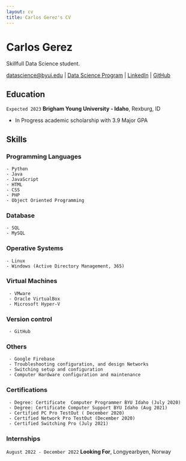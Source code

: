 ```yaml
---
layout: cv
title: Carlos Gerez's CV
---
```

# Carlos Gerez
Skillfull Data Science student.

<div id="webaddress">
<a href="datascience@byui.edu">datascience@byui.edu</a>
| <a href="https://byuidatascience.github.io/development.html">Data Science Program</a>
| <a href="https://www.linkedin.com/groups/13537407/">LinkedIn</a>
| <a href="https://github.com/byuids-resumes">GitHub</a>
</div>

<!-- https://www.monique.tech/the-art-of-markdown -->

## Education

`Expected 2023`
__Brigham Young University - Idaho__, Rexburg, ID

- In Progress academic scholarship with 3.9 Major GPA




## Skills
  
### Programming Languages

    - Python
    - Java
    - JavaScript
    - HTML
    - CSS
    - PHP
    - Object Oriented Programming

### Database
    - SQL
    - MySQL

### Operative Systems
 
    - Linux
    - Windows (Active Directory Management, 365)

### Virtual Machines

     - VMware
     - Oracle VirtualBox
     - Microsoft Hyper-V

### Version control
     
     - GitHub

### Others

     - Google Firebase
     - Troubleshooting configuration, and design Networks
     - Switching setup and configuration
     - Computer Hardware configuration and maintenance

### Certifications

     - Degree: Certificate  Computer Programmer BYU Idaho (July 2020)
     - Degree: Certificate Computer Support BYU Idaho (Aug 2021)
     - Certified PC Pro TestOut ( December 2020)
     - Certified Network Pro TestOut (December 2020)
     - Certified Switching Pro (July 2021)

### Internships   

`August 2022 - December 2022`
__Looking For__, Longyearbyen, Norway







<!-- ### Footer

Last updated: Mars 2022 -->


